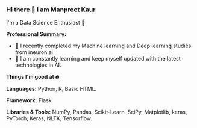 ### Hi there 👋 I am Manpreet Kaur

I'm a Data Science Enthusiast 🌱

**Professional Summary:**

- 🔭 I recently completed my Machine learning and Deep learning studies from ineuron.ai
- 🌱 I am constantly learning and keep myself updated with the latest technologies in AI.


**Things I'm good at :fire:**

**Languages:**  Python, R, Basic HTML.

**Framework:** Flask

**Libraries & Tools:** NumPy, Pandas, Scikit-Learn, SciPy, Matplotlib, keras, PyTorch, Keras, NLTK, Tensorflow.

